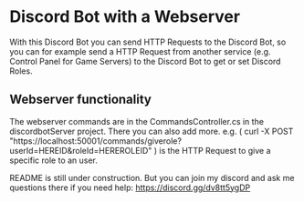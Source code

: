 # Discord Bot with a Webserver
With this Discord Bot you can send HTTP Requests to the Discord Bot, so you can for example send a HTTP Request from another service (e.g. Control Panel for Game Servers) to the Discord Bot to get or set Discord Roles.

## Webserver functionality
The webserver commands are in the CommandsController.cs in the discordbotServer project. There you can also add more.
e.g. ( curl -X POST "https://localhost:50001/commands/giverole?userId=HEREID&roleId=HEREROLEID" ) is the HTTP Request to give a specific role to an user.


README is still under construction. But you can join my discord and ask me questions there if you need help:
https://discord.gg/dv8tt5ygDP
